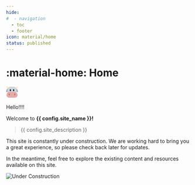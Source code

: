 ```yaml
---
hide:
#  - navigation
  - toc
  - footer
icon: material/home
status: published
---
```


# :material-home: Home

![Home cow](assets/images/favicon-32x32.png)

Hello!!!!

Welcome to **{{ config.site_name }}!**

> {{ config.site_description }}

This site is constantly under construction. We are working hard to bring you a great experience, so please check back later for updates.

In the meantime, feel free to explore the existing content and resources available on this site.

![Under Construction](https://media.giphy.com/media/3o7abKhOpu0NwenH3O/giphy.gif)
